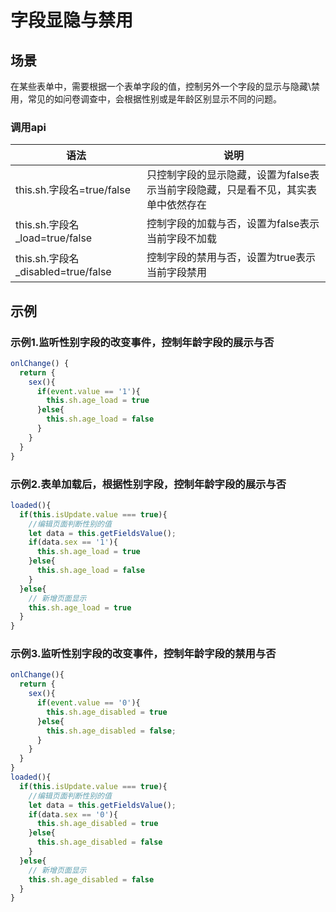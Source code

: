 # 字段显隐与禁用

## 场景

在某些表单中，需要根据一个表单字段的值，控制另外一个字段的显示与隐藏\禁用，常见的如问卷调查中，会根据性别或是年龄区别显示不同的问题。

### 调用api

| 语法                              | 说明                                          |
|---------------------------------|---------------------------------------------|
| this.sh.字段名=true/false          | 只控制字段的显示隐藏，设置为false表示当前字段隐藏，只是看不见，其实表单中依然存在 |
| this.sh.字段名_load=true/false     | 控制字段的加载与否，设置为false表示当前字段不加载                 |
| this.sh.字段名_disabled=true/false | 控制字段的禁用与否，设置为true表示当前字段禁用                   |

## 示例

### 示例1.监听性别字段的改变事件，控制年龄字段的展示与否

```js
onlChange() {
  return {
    sex(){
      if(event.value == '1'){
        this.sh.age_load = true
      }else{
        this.sh.age_load = false
      }
    }
  }
}
```

### 示例2.表单加载后，根据性别字段，控制年龄字段的展示与否

```js
loaded(){
  if(this.isUpdate.value === true){
    //编辑页面判断性别的值
    let data = this.getFieldsValue();
    if(data.sex == '1'){
      this.sh.age_load = true
    }else{
      this.sh.age_load = false
    }
  }else{
    // 新增页面显示
    this.sh.age_load = true
  }
}
```

### 示例3.监听性别字段的改变事件，控制年龄字段的禁用与否

```js
onlChange(){
  return {
    sex(){
      if(event.value == '0'){
        this.sh.age_disabled = true
      }else{
        this.sh.age_disabled = false;
      }
    }
  }
}
loaded(){
  if(this.isUpdate.value === true){
    //编辑页面判断性别的值
    let data = this.getFieldsValue();
    if(data.sex == '0'){
      this.sh.age_disabled = true
    }else{
      this.sh.age_disabled = false
    }
  }else{
    // 新增页面显示
    this.sh.age_disabled = false
  }
}
```